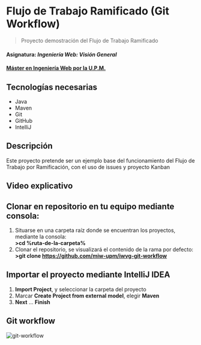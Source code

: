 # Flujo de Trabajo Ramificado (Git Workflow)
> Proyecto demostración del Flujo de Trabajo Ramificado
#### Asignatura: *Ingeniería Web: Visión General*
#### [Máster en Ingeniería Web por la U.P.M.](http://miw.etsisi.upm.es)

## Tecnologías necesarias
* Java
* Maven
* Git
* GitHub
* IntelliJ

## Descripción
Este proyecto pretende ser un ejemplo base del funcionamiento del Flujo de Trabajo por Ramificación, con el uso de issues y proyecto Kanban

## Video explicativo

## Clonar en repositorio en tu equipo mediante consola:
1. Situarse en una carpeta raíz donde se encuentran los proyectos, mediante la consola:  
 **>cd %ruta-de-la-carpeta%**
1. Clonar el repositorio, se visualizará el contenido de la rama por defecto:  
 **>git clone https://github.com/miw-upm/iwvg-git-workflow**

## Importar el proyecto mediante IntelliJ IDEA
1. **Import Project**, y seleccionar la carpeta del proyecto
1. Marcar **Create Project from external model**, elegir **Maven**
1. **Next** … **Finish**

## Git workflow
![git-workflow](https://github.com/miw-upm/iwvg-git-workflow/blob/develop/docs/git-workflow.png)


